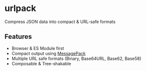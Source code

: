 # urlpack

Compress JSON data into compact & URL-safe formats

## Features

- Browser & ES Module first
- Compact output using [MessagePack](https://msgpack.org/)
- Multiple URL safe formats (Binary, Base64URL, Base62, Base58)
- Composable & Tree-shakable
